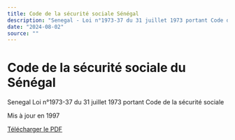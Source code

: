```yaml
---
title: Code de la sécurité sociale Sénégal
description: "Senegal - Loi n°1973-37 du 31 juillet 1973 portant Code de la sécurité sociale"
date: "2024-08-02"
source: ""
---
```


# Code de la sécurité sociale du Sénégal

Senegal Loi n°1973-37 du 31 juillet 1973 portant Code de la sécurité sociale

Mis à jour en 1997

<a href="/code-general/Senegal-Code-1973-securite-sociale-MAJ-1997.pdf" target="_blank">Télécharger le PDF</a> <span class="i-heroicons-arrow-top-right-on-square"></span>
